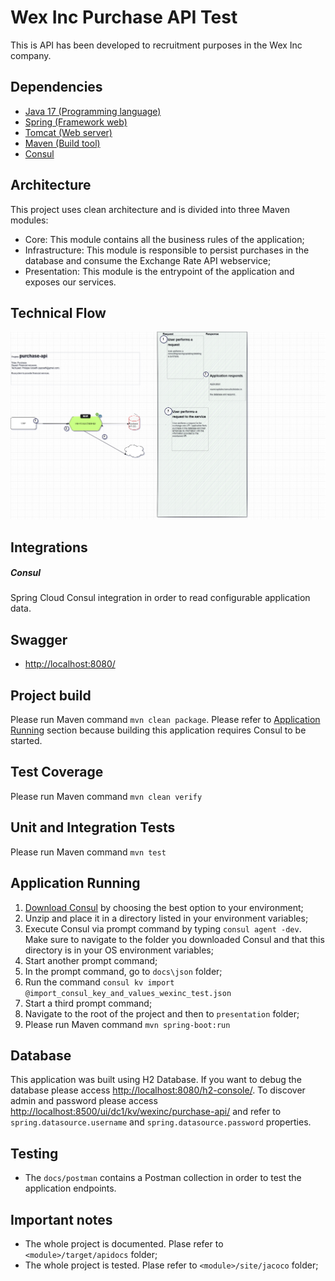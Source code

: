 # Wex Inc Purchase API Test
This is API has been developed to recruitment purposes in the Wex Inc company.

## Dependencies

- [Java 17 (Programming language)](https://docs.oracle.com/en/java/javase/17/docs/api/index.html)
- [Spring (Framework web)](https://docs.spring.io/spring-framework/docs/current/reference/html/)
- [Tomcat (Web server)](https://tomcat.apache.org/)
- [Maven (Build tool)](https://maven.apache.org/guides/index.html)
- [Consul](https://www.consul.io/)

## Architecture
This project uses clean architecture and is divided into three Maven modules:
- Core: This module contains all the business rules of the application;
- Infrastructure: This module is responsible to persist purchases in the database and consume the Exchange Rate API webservice;
- Presentation: This module is the entrypoint of the application and exposes our services.

## Technical Flow
![Technical flow - Wex Inc Purchase API](docs/image/wexinc_purchase_api_test.drawio.png "Technical flow - Wex Inc Purchase API")

## Integrations
##### Consul
Spring Cloud Consul integration in order to read configurable application data.

## Swagger
- [http://localhost:8080/](http://localhost:8080/)

## Project build
Please run Maven command `mvn clean package`.
Please refer to [Application Running](#application-running) section because building this application requires Consul to be started.

## Test Coverage
Please run Maven command `mvn clean verify`

## Unit and Integration Tests
Please run Maven command `mvn test`

## Application Running
1. [Download Consul](https://developer.hashicorp.com/consul/install) by choosing the best option to your environment;
2. Unzip and place it in a directory listed in your environment variables;
3. Execute Consul via prompt command by typing `consul agent -dev`. Make sure to navigate to the folder you downloaded Consul and that this directory is in your OS environment variables;
4. Start another prompt command;
5. In the prompt command, go to `docs\json` folder;
6. Run the command `consul kv import @import_consul_key_and_values_wexinc_test.json`
7. Start a third prompt command;
8. Navigate to the root of the project and then to `presentation` folder;
9. Please run Maven command `mvn spring-boot:run`

## Database
This application was built using H2 Database. If you want to debug the database please access [http://localhost:8080/h2-console/](http://localhost:8080/h2-console/). To discover admin and password please access [http://localhost:8500/ui/dc1/kv/wexinc/purchase-api/](http://localhost:8500/ui/dc1/kv/wexinc/purchase-api/) and refer to `spring.datasource.username` and `spring.datasource.password` properties.

## Testing
- The `docs/postman` contains a Postman collection in order to test the application endpoints.

## Important notes
- The whole project is documented. Plase refer to `<module>/target/apidocs` folder;
- The whole project is tested. Plase refer to `<module>/site/jacoco` folder;